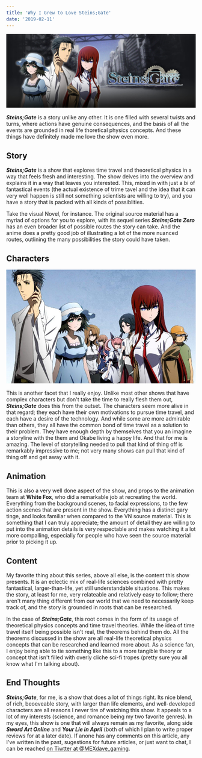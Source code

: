 ```yaml
---
title: 'Why I Grew to Love Steins;Gate'
date: '2019-02-11'
---
```

![Steins;Gate Cast](./steins-gate-logo.jpg)

***Steins;Gate*** is a story unlike any other. It is one filled with several twists and turns, where actions have genuine consequences, and the basis of all the events are grounded in real life thoretical physics concepts. And these things have definitely made me love the show even more.

## Story
***Steins;Gate*** is a show that explores time travel and theoretical physics in a way that feels fresh and interesting. The show delves into the overview and explains it in a way that leaves you interested. This, mixed in with just a bi of fantastical events (the actual existence of trime tavel and the idea that it can very well happen is still not something scientists are willing to try), and you have a story that is packed with all kinds of possiblities. 

Take the visual Novel, for instance. The original source material has a myriad of options for you to explore, with its sequel series ***Steins;Gate Zero*** has an even broader list of possible routes the story can take. And the anime does a pretty good job of illustrating a lot of the more nuanced routes, outlining the many possibilities the story could have taken.  

## Characters
![Steins;Gate Characters](./steins-gate-cast.jpg)

This is another facet that I really enjoy. Unlike most other shows that have complex characters but don't take the time to really flesh them out, ***Steins;Gate*** does this from the outset. The characters seem more alive in that regard; they each have their own motivations to pursue time travel, and each have a desire of the technology. And while some are more admirable than others, they all have the common bond of time travel as a solution to their problem. They have enough depth by themselves that you an imagine a storyline with the them and Okabe living a happy life. And that for me is amazing. The level of storytelling needed to pull that kind of thing off is remarkably impressive to me; not very many shows can pull that kind of thing off and get away with it.

## Animation
This is also a very well done aspect of the show, and props to the animation team at **White Fox**, who did a remarkable job at recreating the world. Everything from the background scenes, to facial expressions, to the few action scenes that are present in the show. Everything has a distinct gary tinge, and looks familiar when compared to the VN source material. This is something that I can truly appreciate; the amount of detail they are willing to put into the animation details is very respectable and makes watching it a lot more compalling, especially for people who have seen the source material prior to picking it up.

## Content
My favorite thing about this series, above all else, is the content this show presents. It is an eclectic mix of real-life sciences combined with pretty fantastical, larger-than-life, yet still understandable situations. This makes the story, at least for me, very relateable and relatively easy to follow; there aren't many thing different from our world that we need to necessarily keep track of, and the story is grounded in roots that can be researched.

In the case of ***Steins;Gate***, this root comes in the form of its usage of theoretical physics concepts and time travel theories. While the idea of time travel itself being possible isn't real, the theorems behind them do. All the theorems discussed in the show are all real-life theoretical physics concepts that can be researched and learned more about. As a science fan, I enjoy being able to tie something like this to a more tangible theory or concept that isn't filled with overly cliche sci-fi tropes (pretty sure you all know what I'm talking about).

## End Thoughts
***Steins;Gate***, for me, is a show that does a lot of things right. Its nice blend, of rich, beoeveable story, with larger than life elements, and well-developed characters are all reasons I never tire of watching this show. It appeals to a lot of my interests (science, and romance being my two favorite genres). In my eyes, this show is one that will always remain as my favorite, along side ***Sword Art Online*** and ***Your Lie in April*** (both of which I plan to write proper reviews for at a later date). If anone has any comments on this article, any I've written in the past, sugestions for future articles, or just want to chat, I can be reached [on Tiwtter at @MEXdave_gaming](https://twitter.com/MEXdave_gaming).